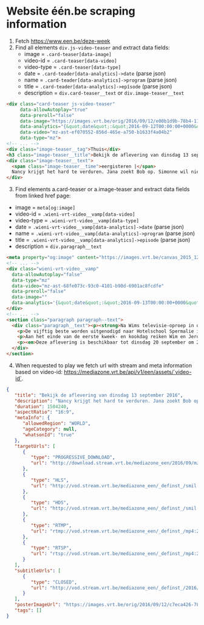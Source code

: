 # Website één.be scraping information
1. Fetch https://www.een.be/deze-week
2. Find all elements `div.js-video-teaser` and extract data fields:
   * image = `.card-teaser[data-image]`
   * video-id = `.card-teaser[data-video]`
   * video-type = `.card-teaser[data-type]`
   * date = `.card-teader[data-analytics]->date` (parse json)
   * name = `.card-teader[data-analytics]->program` (parse json)
   * title = `.card-teader[data-analytics]->epîsode` (parse json)
   * description = `div.card-teaser__text` or `div.image-teaser__text`

```html
<div class="card-teaser js-video-teaser"
     data-allowAutoplay="true"
     data-preroll="false"
     data-image="https://images.vrt.be/orig/2016/09/12/e00b1d9b-78b4-11e6-94b1-00163edf843f.jpg"
     data-analytics="{&quot;date&quot;:&quot;2016-09-12T00:00:00+0000&quot;,&quot;unix&quot;:1473638400,&quot;episode&quot;:&quot;Thuis: 22: 160912: volledige aflevering&quot;,&quot;program&quot;:&quot;Thuis&quot;,&quot;type_clip&quot;:1,&quot;whatson&quot;:&quot;333611808527&quot;}"
     data-video="mz-ast-ef070552-856d-465e-a750-b1633f4a04b2"
     data-type="mz">
<!-- ... -->
<div class="image-teaser__tag">Thuis</div>
<h3 class="image-teaser__title">Bekijk de aflevering van dinsdag 13 september 2016</h3>
<div class="image-teaser__text">
  <span class="image-teaser__time">eergisteren |</span>
  Nancy krijgt het hard te verduren. Jana zoekt Bob op. Simonne wil niet dat Waldek haar nog langer ontwijkt. Paulien doet haar best, maar het valt haar zwaar.
</div>
```

3. Find elements a.card-teaser or a.image-teaser and extract data fields from linked href page:
  * image = `meta[og:image]`
  * video-id = `.wieni-vrt-video__vamp[data-video]`
  * video-type = `.wieni-vrt-video__vamp[data-type]`
  * date = `.wieni-vrt-video__vamp[data-analytics]->date` (parse json)
  * name = `.wieni-vrt-video__vamp[data-analytics]->program` (parse json)
  * title = `.wieni-vrt-video__vamp[data-analytics]->episode` (parse json)
  * description = `div.paragraph__text`

```html
<meta property="og:image" content="https://images.vrt.be/canvas_2015_1200s630_j70/2016/09/12/5e2c89f7-78f0-11e6-94b1-00163edf843f.jpg" />
<!-- ... -->
<div class="wieni-vrt-video__vamp"
  data-allowAutoplay="false"
  data-type="mz"
  data-video="mz-ast-68fe073c-93c0-4101-b90d-6901ac8fcdfe"
  data-preroll="false"
  data-image=""
  data-analytics='{&quot;date&quot;:&quot;2016-09-13T00:00:00+0000&quot;,&quot;unix&quot;:1473724800,&quot;episode&quot;:&quot;Het goeie leven : 1: 160913: volledige aflevering&quot;,&quot;program&quot;:&quot;Het goeie leven &quot;,&quot;type_clip&quot;:1,&quot;whatson&quot;:&quot;331166214527&quot;}'>
</div>
<!-- ... -->
<section class="paragraph paragraph--text">
  <div class="paragraph__text"><p><strong>Na Wims televisie-oproep in de zomer van 2015 vormen zich een goeie 700 kweek- en kookduo’s.</strong></p>
    <p>De vijftig beste worden uitgenodigd naar Hotelschool Spermalie in Brugge. Op basis van hun oogstmand met ochtendverse eigen kweek én een koude bereiding kiest Wim samen met Jeroen Meus de top tien. In de volgende ronde op de weide in Drongen wacht hen de echte vuurproef, want het koken gebeurt zonder elektriciteit, met echt vuur. Back to basics.</p>
    <p>Aan het einde van de eerste kweek- en kookdag reiken Wim en Jeroen een riek uit aan de beste zes duo’s.</p>
    <p><em>Deze aflevering is beschikbaar tot dinsdag 20 september om 20.35 uur.</em></p>
  </div>
</section>
```

4. When requested to play we fetch url with stream and meta information based on video-id: https://mediazone.vrt.be/api/v1/een/assets/`video-id`.
```json
{
   "title": "Bekijk de aflevering van dinsdag 13 september 2016",
   "description": "Nancy krijgt het hard te verduren. Jana zoekt Bob op. Simonne wil niet dat Waldek haar nog langer ontwijkt. Paulien doet haar best, maar het valt haar zwaar.",
   "duration": 1504240,
   "aspectRatio": "16:9",
   "metaInfo": {
      "allowedRegion": "WORLD",
      "ageCategory": null,
      "whatsonId": "true"
   },
   "targetUrls": [
      {
         "type": "PROGRESSIVE_DOWNLOAD",
         "url": "http://download.stream.vrt.be/mediazone_een/2016/09/mz-ast-9a422a7a-fe16-430d-8908-9dd00f0ac982-2/video_1296.mp4"
      },
      {
         "type": "HLS",
         "url": "http://vod.stream.vrt.be/mediazone_een/_definst_/smil:2016/09/mz-ast-9a422a7a-fe16-430d-8908-9dd00f0ac982-2/video.smil/playlist.m3u8"
      },
      {
         "type": "HDS",
         "url": "http://vod.stream.vrt.be/mediazone_een/_definst_/smil:2016/09/mz-ast-9a422a7a-fe16-430d-8908-9dd00f0ac982-2/video.smil/manifest.f4m"
      },
      {
         "type": "RTMP",
         "url": "rtmp://vod.stream.vrt.be/mediazone_een/_definst_/mp4:2016/09/mz-ast-9a422a7a-fe16-430d-8908-9dd00f0ac982-2/video_1296.mp4"
      },
      {
         "type": "RTSP",
         "url": "rtsp://vod.stream.vrt.be/mediazone_een/_definst_/mp4:2016/09/mz-ast-9a422a7a-fe16-430d-8908-9dd00f0ac982-2/video_1296.mp4"
      }
   ],
   "subtitleUrls": [
      {
         "type": "CLOSED",
         "url": "http://vod.stream.vrt.be/mediazone_een/_definst_/2016/09/mz-ast-9a422a7a-fe16-430d-8908-9dd00f0ac982-2/video_sub_closed.vtt"
      }
   ],
   "posterImageUrl": "https://images.vrt.be/orig/2016/09/12/c7eca426-78ef-11e6-94b1-00163edf843f.jpg",
   "tags": []
}
```
